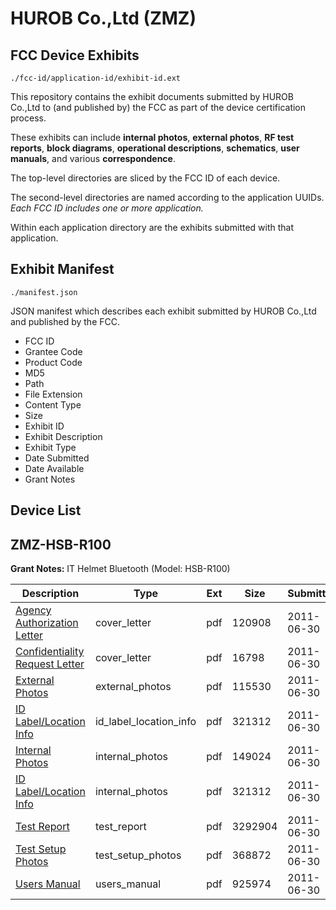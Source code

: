 # HUROB Co.,Ltd (ZMZ)
## FCC Device Exhibits

```
./fcc-id/application-id/exhibit-id.ext
```

This repository contains the exhibit documents submitted by HUROB Co.,Ltd to (and published by) the FCC as part of the device certification process.

These exhibits can include **internal photos**, **external photos**, **RF test reports**, **block diagrams**, **operational descriptions**, **schematics**, **user manuals**, and various **correspondence**.

The top-level directories are sliced by the FCC ID of each device.

The second-level directories are named according to the application UUIDs. *Each FCC ID includes one or more application.*

Within each application directory are the exhibits submitted with that application. 

## Exhibit Manifest

```
./manifest.json
```

JSON manifest which describes each exhibit submitted by HUROB Co.,Ltd and published by the FCC.

- FCC ID
- Grantee Code
- Product Code
- MD5
- Path
- File Extension
- Content Type
- Size
- Exhibit ID
- Exhibit Description
- Exhibit Type
- Date Submitted
- Date Available
- Grant Notes

## Device List
## ZMZ-HSB-R100
**Grant Notes:** IT Helmet Bluetooth (Model: HSB-R100)

| Description | Type | Ext | Size | Submitted | Available |
| ----------- | ---- | --- | ---- | --------- | --------- |
| [Agency Authorization Letter](ZMZ-HSB-R100/970df08f43e530de2f22f1cda3706d08/1493276.pdf) | cover_letter | pdf | 120908 | 2011-06-30 | 2011-07-22 |
| [Confidentiality Request Letter](ZMZ-HSB-R100/970df08f43e530de2f22f1cda3706d08/1493277.pdf) | cover_letter | pdf | 16798 | 2011-06-30 | 2011-07-22 |
| [External Photos](ZMZ-HSB-R100/970df08f43e530de2f22f1cda3706d08/1493281.pdf) | external_photos | pdf | 115530 | 2011-06-30 | 2011-07-22 |
| [ID Label/Location Info](ZMZ-HSB-R100/970df08f43e530de2f22f1cda3706d08/1493283.pdf) | id_label_location_info | pdf | 321312 | 2011-06-30 | 2011-07-22 |
| [Internal Photos](ZMZ-HSB-R100/970df08f43e530de2f22f1cda3706d08/1493282.pdf) | internal_photos | pdf | 149024 | 2011-06-30 | 2011-07-22 |
| [ID Label/Location Info](ZMZ-HSB-R100/970df08f43e530de2f22f1cda3706d08/1493283.pdf) | internal_photos | pdf | 321312 | 2011-06-30 | 2011-07-22 |
| [Test Report](ZMZ-HSB-R100/970df08f43e530de2f22f1cda3706d08/1493284.pdf) | test_report | pdf | 3292904 | 2011-06-30 | 2011-07-22 |
| [Test Setup Photos](ZMZ-HSB-R100/970df08f43e530de2f22f1cda3706d08/1493285.pdf) | test_setup_photos | pdf | 368872 | 2011-06-30 | 2011-07-22 |
| [Users Manual](ZMZ-HSB-R100/970df08f43e530de2f22f1cda3706d08/1493286.pdf) | users_manual | pdf | 925974 | 2011-06-30 | 2011-07-22 |
